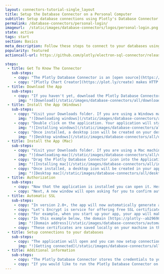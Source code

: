 ```yaml
---
layout: connectors-tutorial-single_layout
title: Setup the Database Connector on a Personal Computer
subtitle: Setup database connections using Plotly's Database Connector
permalink: /database-connectors/personal-login/
imageurl:  /static/images/database-connectors/logos/personal-login.png
state: active
tags: start
section: Basics
meta_description: Follow these steps to connect to your databases using Plotly On-Premise
popularity: featured
actioncall-url: https://github.com/plotly/electron-sql-connector/releases

steps:
 - title: Get To Know The Connector
   sub-steps:
    - copy: "The Plotly Database Connector is an [open source](https://github.com/plotly/plotly-database-connector) web server and application that provides an interface between the [Plotly Chart Creator](https://plot.ly/create) and your databases and datastores."
    - copy: "[Plotly Chart Creator](https://plot.ly/create) makes HTTP requests directly to the Database Connector from the web browser. The Database Connector listens for these requests and makes queries to your configured databases or datastores."
 - title: Download the App
   sub-steps:
    - copy: "If you haven't yet, download the Plotly Database Connector from this [web page](https://plot.ly/database-connectors/) to get started! Upon clicking on the download button for either Mac or Windows distribution, a file should be added to your Downloads folder."
      img: "![Download](/static/images/database-connectors/all/download.png)"
 - title: Install the App (Windows)
   sub-steps:
    - copy: "Visit your Downloads folder. If you are using a Windows machine (Mac instructions will follow), double click on the application executable."
      img: "![Downloading windows](/static/images/database-connectors/all/downloading-windows.png)"
    - copy: "Double click on the application. Your application will start to install itself. Note that some security settings may require you to install the application as an Administrator (right click and choose the administrator option to do so). The installation process may take up to several minutes."
      img: "![Installing windows](/static/images/database-connectors/all/installing-windows.png)"
    - copy: "Once installed, a desktop icon will be created on your desktop. Double click on it to open the application."
      img: "![Desktop windows](/static/images/database-connectors/all/desktop-windows.png)"
 - title: Install the App (Mac)
   sub-steps:
    - copy: "Visit your Downloads folder. If you are using a Mac machine (Windows instructions are in the previous section), double click on the application installer DMG file."
      img: "![downloading-mac](/static/images/database-connectors/all/downloading-mac.png)"
    - copy: "Drag the Plotly Database Connector icon into the Applications folder when prompted."
      img: "![Installing mac](/static/images/database-connectors/all/installing-mac.png)"
    - copy: "Once installed, a desktop icon will be created in your applications folder. Double click on it to open the application. Note that some security settings may require you to open the application as an Administrator (right click and choose the administrator option to do so). The installation process may take up to several minutes."
      img: "![Desktop mac](/static/images/database-connectors/all/desktop-mac.png)"
 - title: Authorization
   sub-steps:
    - copy: "Now that the application is installed you can open it. Here, the connector app may automatically log you in with your Plotly credentials. If not, you will be prompted for your Plotly login credentials."
    - copy: "Next, A new window will open asking for you to confirm authorization by clicking 'Authorize'"
 - title: Automatic SSL
   sub-steps:
    - copy: "In version 2.0+, the app will now automatically generate an SSL. This may take *several minutes*!"
    - copy: "Let's Encrypt is service for offering free SSL certificates. What we've done is created a server which generates a unique subdomain and a unique Let's Encrypt SSL certificates for that subdomain. We then re-route that subdomain's DNS to `localhost:9495`."
    - copy: "For example, when you start up your app, your app will make a request to this certificate and domain issuing server. After about *six minutes*, you'll have a unique subdomain and a unique server. Your application will spin up a server with those certificates and the plotly chart creator web application will be able to make requests to your server, no problem!"
    - copy: "In this example below, the domain [https://plotly--ab29698f-1b35-420c-881d-6.plotly-connector.com](https://plotly--ab29698f-1b35-420c-881d-6.plotly-connector.com) has a unique certificate associated to it. And remember, this domain just re-routes to localhost:9495 on the global DNS network. It's still just loading content from your localhost server - data is not traveling over the network!"
      img: "![Domain address](/static/images/database-connectors/automatic-ssl/automatic-ssl-domain.png)"
    - copy: "These certificates are saved locally on your machine in the ~/.plotly/connector folder. They expire every 90 days and the application should automatically generate a new one for you"
 - title: Setup connections to your databases
   sub-steps:
    - copy: "The application will open and you can now setup connections to your databases. For more specific guidance, visit the tutorial for your database visit [our full list](/database-connectors) that includes [MySQL](/database-connectors/mysql), [MS SQL](/plotly-databases/mssql), [PostgreSQL](/plotly-databases/postgres), [MariaDB](/plotly-databases/mariadb), [Redshift](/database-connectors/redshift), [Apache Drill and Parquet files](/database-connectors/apache-drill), [S3](/database-connectors/s3), [Elasticsearch](/database-connectors/elasticsearch) or [request a new one](https://plotly.typeform.com/to/KUiCSl) if you do not see what you want."
      img: "![Getting connected](/static/images/database-connectors/all/get-going-v2.png)"
 - title: Additional information
   sub-steps:
    - copy: "The Plotly Database Connector stores the credentials to your databases. It can also run queries on a schedule ([see tutorial](/database-connectors/schedule-query)). The Plotly Database Connector will save the results of the queries to user accounts in the Plotly On-Premise server through the [Plotly Grids API](https://api.plot.ly/v2)."
    - copy: "If you would like to run the Plotly Database Connector on a separate server, then you can run it headlessly from the command line ([more information](https://github.com/plotly/plotly-database-connector#run-as-headless-server))."
---
```

